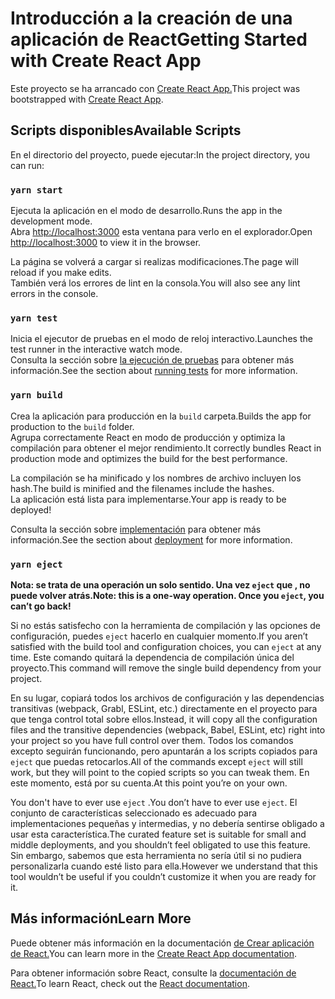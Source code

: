 # <a name="getting-started-with-create-react-app"></a><span data-ttu-id="4864b-101">Introducción a la creación de una aplicación de React</span><span class="sxs-lookup"><span data-stu-id="4864b-101">Getting Started with Create React App</span></span>

<span data-ttu-id="4864b-102">Este proyecto se ha arrancado con [Create React App.](https://github.com/facebook/create-react-app)</span><span class="sxs-lookup"><span data-stu-id="4864b-102">This project was bootstrapped with [Create React App](https://github.com/facebook/create-react-app).</span></span>

## <a name="available-scripts"></a><span data-ttu-id="4864b-103">Scripts disponibles</span><span class="sxs-lookup"><span data-stu-id="4864b-103">Available Scripts</span></span>

<span data-ttu-id="4864b-104">En el directorio del proyecto, puede ejecutar:</span><span class="sxs-lookup"><span data-stu-id="4864b-104">In the project directory, you can run:</span></span>

### `yarn start`

<span data-ttu-id="4864b-105">Ejecuta la aplicación en el modo de desarrollo.</span><span class="sxs-lookup"><span data-stu-id="4864b-105">Runs the app in the development mode.</span></span>\
<span data-ttu-id="4864b-106">Abra [http://localhost:3000](http://localhost:3000) esta ventana para verlo en el explorador.</span><span class="sxs-lookup"><span data-stu-id="4864b-106">Open [http://localhost:3000](http://localhost:3000) to view it in the browser.</span></span>

<span data-ttu-id="4864b-107">La página se volverá a cargar si realizas modificaciones.</span><span class="sxs-lookup"><span data-stu-id="4864b-107">The page will reload if you make edits.</span></span>\
<span data-ttu-id="4864b-108">También verá los errores de lint en la consola.</span><span class="sxs-lookup"><span data-stu-id="4864b-108">You will also see any lint errors in the console.</span></span>

### `yarn test`

<span data-ttu-id="4864b-109">Inicia el ejecutor de pruebas en el modo de reloj interactivo.</span><span class="sxs-lookup"><span data-stu-id="4864b-109">Launches the test runner in the interactive watch mode.</span></span>\
<span data-ttu-id="4864b-110">Consulta la sección sobre [la ejecución de pruebas](https://facebook.github.io/create-react-app/docs/running-tests) para obtener más información.</span><span class="sxs-lookup"><span data-stu-id="4864b-110">See the section about [running tests](https://facebook.github.io/create-react-app/docs/running-tests) for more information.</span></span>

### `yarn build`

<span data-ttu-id="4864b-111">Crea la aplicación para producción en la `build` carpeta.</span><span class="sxs-lookup"><span data-stu-id="4864b-111">Builds the app for production to the `build` folder.</span></span>\
<span data-ttu-id="4864b-112">Agrupa correctamente React en modo de producción y optimiza la compilación para obtener el mejor rendimiento.</span><span class="sxs-lookup"><span data-stu-id="4864b-112">It correctly bundles React in production mode and optimizes the build for the best performance.</span></span>

<span data-ttu-id="4864b-113">La compilación se ha minificado y los nombres de archivo incluyen los hash.</span><span class="sxs-lookup"><span data-stu-id="4864b-113">The build is minified and the filenames include the hashes.</span></span>\
<span data-ttu-id="4864b-114">La aplicación está lista para implementarse.</span><span class="sxs-lookup"><span data-stu-id="4864b-114">Your app is ready to be deployed!</span></span>

<span data-ttu-id="4864b-115">Consulta la sección sobre [implementación](https://facebook.github.io/create-react-app/docs/deployment) para obtener más información.</span><span class="sxs-lookup"><span data-stu-id="4864b-115">See the section about [deployment](https://facebook.github.io/create-react-app/docs/deployment) for more information.</span></span>

### `yarn eject`

<span data-ttu-id="4864b-116">**Nota: se trata de una operación un solo sentido. Una vez `eject` que , no puede volver atrás.**</span><span class="sxs-lookup"><span data-stu-id="4864b-116">**Note: this is a one-way operation. Once you `eject`, you can’t go back!**</span></span>

<span data-ttu-id="4864b-117">Si no estás satisfecho con la herramienta de compilación y las opciones de configuración, puedes `eject` hacerlo en cualquier momento.</span><span class="sxs-lookup"><span data-stu-id="4864b-117">If you aren’t satisfied with the build tool and configuration choices, you can `eject` at any time.</span></span> <span data-ttu-id="4864b-118">Este comando quitará la dependencia de compilación única del proyecto.</span><span class="sxs-lookup"><span data-stu-id="4864b-118">This command will remove the single build dependency from your project.</span></span>

<span data-ttu-id="4864b-119">En su lugar, copiará todos los archivos de configuración y las dependencias transitivas (webpack, Grabl, ESLint, etc.) directamente en el proyecto para que tenga control total sobre ellos.</span><span class="sxs-lookup"><span data-stu-id="4864b-119">Instead, it will copy all the configuration files and the transitive dependencies (webpack, Babel, ESLint, etc) right into your project so you have full control over them.</span></span> <span data-ttu-id="4864b-120">Todos los comandos excepto seguirán funcionando, pero apuntarán a los scripts copiados para `eject` que puedas retocarlos.</span><span class="sxs-lookup"><span data-stu-id="4864b-120">All of the commands except `eject` will still work, but they will point to the copied scripts so you can tweak them.</span></span> <span data-ttu-id="4864b-121">En este momento, está por su cuenta.</span><span class="sxs-lookup"><span data-stu-id="4864b-121">At this point you’re on your own.</span></span>

<span data-ttu-id="4864b-122">You don't have to ever use `eject` .</span><span class="sxs-lookup"><span data-stu-id="4864b-122">You don’t have to ever use `eject`.</span></span> <span data-ttu-id="4864b-123">El conjunto de características seleccionado es adecuado para implementaciones pequeñas y intermedias, y no debería sentirse obligado a usar esta característica.</span><span class="sxs-lookup"><span data-stu-id="4864b-123">The curated feature set is suitable for small and middle deployments, and you shouldn’t feel obligated to use this feature.</span></span> <span data-ttu-id="4864b-124">Sin embargo, sabemos que esta herramienta no sería útil si no pudiera personalizarla cuando esté listo para ella.</span><span class="sxs-lookup"><span data-stu-id="4864b-124">However we understand that this tool wouldn’t be useful if you couldn’t customize it when you are ready for it.</span></span>

## <a name="learn-more"></a><span data-ttu-id="4864b-125">Más información</span><span class="sxs-lookup"><span data-stu-id="4864b-125">Learn More</span></span>

<span data-ttu-id="4864b-126">Puede obtener más información en la documentación [de Crear aplicación de React.](https://facebook.github.io/create-react-app/docs/getting-started)</span><span class="sxs-lookup"><span data-stu-id="4864b-126">You can learn more in the [Create React App documentation](https://facebook.github.io/create-react-app/docs/getting-started).</span></span>

<span data-ttu-id="4864b-127">Para obtener información sobre React, consulte la [documentación de React.](https://reactjs.org/)</span><span class="sxs-lookup"><span data-stu-id="4864b-127">To learn React, check out the [React documentation](https://reactjs.org/).</span></span>
